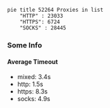 
```mermaid
pie title 52264 Proxies in list
    "HTTP" : 23033
    "HTTPS": 6724
    "SOCKS" : 28445
```

### Some Info
#### Average Timeout

- mixed: 3.4s
- http: 1.5s
- https: 8.3s
- socks: 4.9s